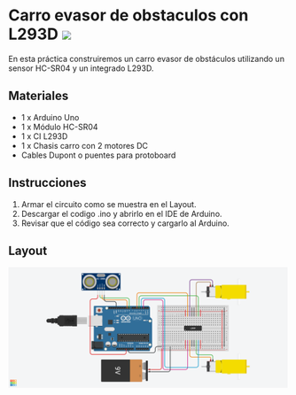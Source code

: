 # Carro evasor de obstaculos con L293D ![](https://img.shields.io/badge/arduino-Rob%C3%B3tica-blue?logo=arduino)
En esta práctica construiremos un carro evasor de obstáculos utilizando un sensor HC-SR04 y un integrado L293D.

## Materiales
* 1 x Arduino Uno
* 1 x Módulo HC-SR04
* 1 x CI L293D
* 1 x Chasis carro con 2 motores DC
* Cables Dupont o puentes para protoboard

## Instrucciones
1. Armar el circuito como se muestra en el Layout.
2. Descargar el codigo .ino y abrirlo en el IDE de Arduino.
3. Revisar que el código sea correcto y cargarlo al Arduino.

## Layout
![Layout](img/layout.png)
